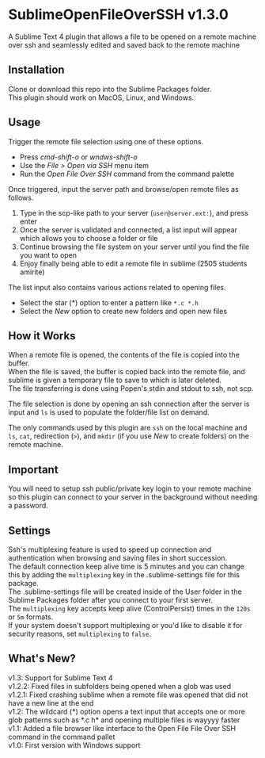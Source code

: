 # SublimeOpenFileOverSSH v1.3.0
A Sublime Text 4 plugin that allows a file to be opened on a remote machine over ssh and seamlessly edited and saved back to the remote machine

## Installation
Clone or download this repo into the Sublime Packages folder.<br>
This plugin should work on MacOS, Linux, and Windows.

## Usage
Trigger the remote file selection using one of these options.
* Press _cmd-shift-o_ or _wndws-shift-o_
* Use the _File > Open via SSH_ menu item
* Run the _Open File Over SSH_ command from the command palette

Once triggered, input the server path and browse/open remote files as follows.
1. Type in the scp-like path to your server (`user@server.ext:`), and press enter
2. Once the server is validated and connected, a list input will appear which allows you to choose a folder or file
3. Continue browsing the file system on your server until you find the file you want to open
4. Enjoy finally being able to edit a remote file in sublime (2505 students amirite)

The list input also contains various actions related to opening files.
* Select the star (\*) option to enter a pattern like `*.c *.h`
* Select the _New_ option to create new folders and open new files

## How it Works
When a remote file is opened, the contents of the file is copied into the buffer.<br>
When the file is saved, the buffer is copied back into the remote file, and sublime is given a temporary file to save to which is later deleted.<br>
The file transferring is done using Popen's stdin and stdout to ssh, not scp.

The file selection is done by opening an ssh connection after the server is input and `ls` is used to populate the folder/file list on demand.

The only commands used by this plugin are `ssh` on the local machine and `ls`, `cat`, redirection (`>`), and `mkdir` (if you use _New_ to create folders) on the remote machine.

## Important
You will need to setup ssh public/private key login to your remote machine so this plugin can connect to your server in the background without needing a password.<br>

## Settings
Ssh's multiplexing feature is used to speed up connection and authentication when browsing and saving files in short succession.<br>
The default connection keep alive time is 5 minutes and you can change this by adding the `multiplexing` key in the .sublime-settings file for this package.<br>
The .sublime-settings file will be created inside of the User folder in the Sublime Packages folder after you connect to your first server.<br>
The `multiplexing` key accepts keep alive (ControlPersist) times in the `120s` or `5m` formats.<br>
If your system doesn't support multiplexing or you'd like to disable it for security reasons, set `multiplexing` to `false`.


## What's New?
v1.3: Support for Sublime Text 4<br>
v1.2.2: Fixed files in subfolders being opened when a glob was used<br>
v1.2.1: Fixed crashing sublime when a remote file was opened that did not have a new line at the end<br>
v1.2: The wildcard (\*) option opens a text input that accepts one or more glob patterns such as \*.c h\* and opening multiple files is wayyyy faster<br>
v1.1: Added a file browser like interface to the Open File File Over SSH command in the command pallet<br>
v1.0: First version with Windows support
